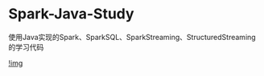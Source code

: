 # Spark-Java-Study
使用Java实现的Spark、SparkSQL、SparkStreaming、StructuredStreaming的学习代码

[!img](https://github.com/luguanxing/Spark-Java-Study/blob/master/catalogue.png?raw=true)
